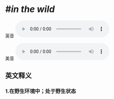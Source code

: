 # ***\#in the wild*** 
英音
<audio src="./media/in the wild1_AAC.aac" controls="controls"></audio>

美音
<audio src="./media/in the wild2_AAC.aac" controls="controls"></audio>



  

英文释义
---
### 1.**在野生环境中；处于野生状态**  



